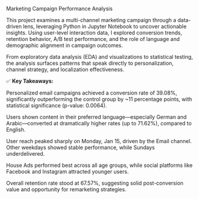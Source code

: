 Marketing Campaign Performance Analysis

This project examines a multi-channel marketing campaign through a data-driven lens, leveraging Python in Jupyter Notebook to uncover actionable insights. Using user-level interaction data, I explored conversion trends, retention behavior, A/B test performance, and the role of language and demographic alignment in campaign outcomes.

From exploratory data analysis (EDA) and visualizations to statistical testing, the analysis surfaces patterns that speak directly to personalization, channel strategy, and localization effectiveness.

✅ **Key Takeaways:**

Personalized email campaigns achieved a conversion rate of 39.08%, significantly outperforming the control group by ~11 percentage points, with statistical significance (p-value: 0.0064).

Users shown content in their preferred language—especially German and Arabic—converted at dramatically higher rates (up to 71.62%), compared to English.

User reach peaked sharply on Monday, Jan 15, driven by the Email channel. Other weekdays showed stable performance, while Sundays underdelivered.

House Ads performed best across all age groups, while social platforms like Facebook and Instagram attracted younger users.

Overall retention rate stood at 67.57%, suggesting solid post-conversion value and opportunity for remarketing strategies.
